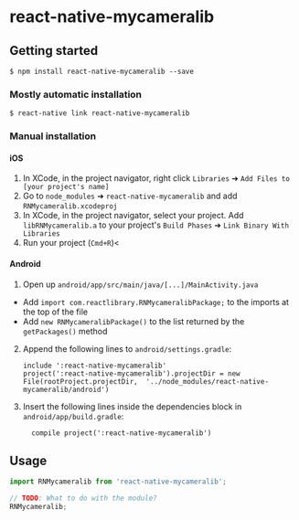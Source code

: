 
# react-native-mycameralib

## Getting started

`$ npm install react-native-mycameralib --save`

### Mostly automatic installation

`$ react-native link react-native-mycameralib`

### Manual installation


#### iOS

1. In XCode, in the project navigator, right click `Libraries` ➜ `Add Files to [your project's name]`
2. Go to `node_modules` ➜ `react-native-mycameralib` and add `RNMycameralib.xcodeproj`
3. In XCode, in the project navigator, select your project. Add `libRNMycameralib.a` to your project's `Build Phases` ➜ `Link Binary With Libraries`
4. Run your project (`Cmd+R`)<

#### Android

1. Open up `android/app/src/main/java/[...]/MainActivity.java`
  - Add `import com.reactlibrary.RNMycameralibPackage;` to the imports at the top of the file
  - Add `new RNMycameralibPackage()` to the list returned by the `getPackages()` method
2. Append the following lines to `android/settings.gradle`:
  	```
  	include ':react-native-mycameralib'
  	project(':react-native-mycameralib').projectDir = new File(rootProject.projectDir, 	'../node_modules/react-native-mycameralib/android')
  	```
3. Insert the following lines inside the dependencies block in `android/app/build.gradle`:
  	```
      compile project(':react-native-mycameralib')
  	```


## Usage
```javascript
import RNMycameralib from 'react-native-mycameralib';

// TODO: What to do with the module?
RNMycameralib;
```
  